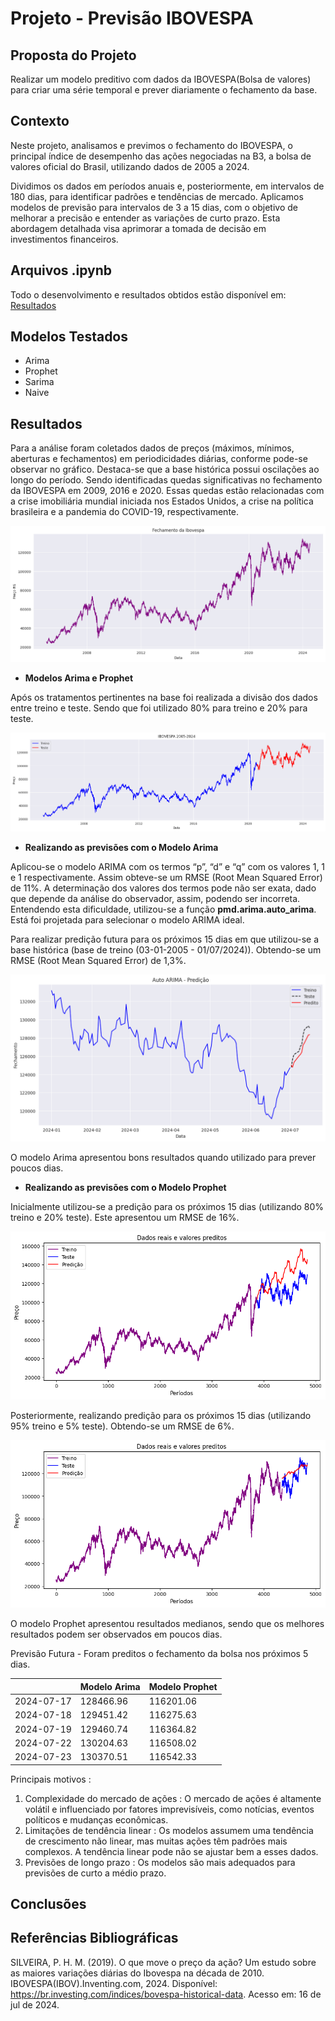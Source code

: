 # **Projeto - Previsão IBOVESPA**

**Proposta do Projeto**
---
Realizar um modelo preditivo com dados da IBOVESPA(Bolsa de valores) para criar uma série temporal e prever diariamente o fechamento da base.

**Contexto**
---

Neste projeto, analisamos e previmos o fechamento do IBOVESPA, o principal índice de desempenho das ações negociadas na B3, a bolsa de valores oficial do Brasil, utilizando dados de 2005 a 2024.

Dividimos os dados em períodos anuais e, posteriormente, em intervalos de 180 dias, para identificar padrões e tendências de mercado. Aplicamos modelos de previsão para intervalos de 3 a 15 dias, com o objetivo de melhorar a precisão e entender as variações de curto prazo. Esta abordagem detalhada visa aprimorar a tomada de decisão em investimentos financeiros.

**Arquivos .ipynb**
---
Todo o desenvolvimento e resultados obtidos estão disponível em: [Resultados](https://github.com/Grupo-40/tech-challenge-2/tree/main/eda)


**Modelos Testados**
---

* Arima
* Prophet
* Sarima
* Naive
  
**Resultados**
---

Para a análise foram coletados dados de preços (máximos, mínimos, aberturas e fechamentos) em  periodicidades diárias, conforme pode-se observar no gráfico. Destaca-se que a base histórica possui oscilações ao longo do período. Sendo identificadas quedas significativas no fechamento da IBOVESPA em 2009, 2016 e 2020. Essas quedas estão relacionadas com a crise imobiliária mundial iniciada nos Estados Unidos, a  crise na política brasileira e a pandemia do COVID-19, respectivamente.

![](figure/fechamento_hist.png)

* **Modelos Arima e Prophet**

Após os tratamentos pertinentes na base  foi realizada a divisão dos dados entre treino e teste. Sendo que foi utilizado 80% para treino e 20% para teste. 

![](figure/fechamento_hist_treino_teste.png)


* **Realizando as previsões com o Modelo Arima**
  
Aplicou-se o modelo ARIMA com os termos “p”, “d” e “q” com os valores 1, 1 e 1 respectivamente. Assim obteve-se um RMSE (Root Mean Squared Error) de 11%. A determinação dos valores dos termos pode não ser exata, dado que depende da análise do observador, assim, podendo ser incorreta. Entendendo esta dificuldade, utilizou-se a função **pmd.arima.auto_arima**. Está foi projetada para selecionar o modelo ARIMA ideal. 

Para realizar predição futura para os próximos 15 dias em que utilizou-se a base histórica (base de treino (03-01-2005 - 01/07/2024)). Obtendo-se um RMSE (Root Mean Squared Error) de 1,3%. 

![](figure/base_hist_completa_15_dias_arima.png)


O modelo Arima apresentou bons resultados quando utilizado para prever poucos dias.


* **Realizando as previsões com o Modelo Prophet**

Inicialmente utilizou-se a predição para os próximos 15 dias (utilizando 80% treino e 20% teste). Este apresentou um RMSE de 16%. 

![](figure/base_hist_80_20_15_dias_prophet.png)


Posteriormente, realizando predição para os próximos 15 dias (utilizando 95% treino e 5% teste). Obtendo-se um RMSE de 6%. 

![](figure/base_hist_completa_15_dias_prophet.png)


O modelo Prophet apresentou resultados medianos, sendo que os melhores resultados podem ser observados em poucos dias.

Previsão Futura - Foram preditos o fechamento da bolsa nos próximos 5 dias.

|               | Modelo Arima      | Modelo Prophet    |
|---------------|-------------------|-------------------|                 
| 2024-07-17    | 128466.96         | 116201.06         | 
| 2024-07-18    | 129451.42         | 116275.63         | 
| 2024-07-19    | 129460.74         | 116364.82         | 
| 2024-07-22    | 130204.63         | 116508.02         | 
| 2024-07-23    | 130370.51         | 116542.33         | 



Principais motivos : 
1) Complexidade do mercado de ações : O mercado de ações é altamente volátil e influenciado por fatores imprevisíveis, como notícias, eventos políticos e mudanças econômicas.
2) Limitações de tendência linear : Os modelos assumem uma tendência de crescimento não linear, mas muitas ações têm padrões mais complexos. A tendência linear pode não se ajustar bem a esses dados.
3) Previsões de longo prazo : Os modelos são mais adequados para previsões de curto a médio prazo. 

**Conclusões**
---


**Referências Bibliográficas**
---
SILVEIRA, P. H. M. (2019). O que move o preço da ação? Um estudo sobre as maiores variações diárias do Ibovespa na década de 2010.<br>
IBOVESPA(IBOV).Inventing.com, 2024. Disponível: <https://br.investing.com/indices/bovespa-historical-data>. Acesso em: 16 de jul de 2024.

